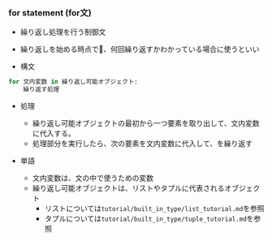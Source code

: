 ### for statement (for文)

- 繰り返し処理を行う制御文

- 繰り返しを始める時点で、何回繰り返すかわかっている場合に使うといい

- 構文
```python
for 文内変数 in 繰り返し可能オブジェクト:
    繰り返す処理 
```

- 処理
    - 繰り返し可能オブジェクトの最初から一つ要素を取り出して、文内変数に代入する。
    - 処理部分を実行したら、次の要素を文内変数に代入して、を繰り返す

- 単語
    - 文内変数は、文の中で使うための変数
    - 繰り返し可能オブジェクトは、リストやタプルに代表されるオブジェクト
        - リストについては`tutorial/built_in_type/list_tutorial.md`を参照
        - タプルについては`tutorial/built_in_type/tuple_tutorial.md`を参照
